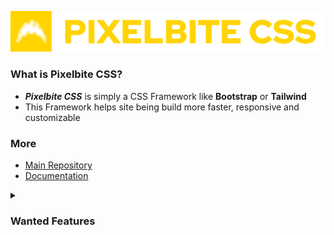 ![img](https://raw.githubusercontent.com/Pixelbite-CSS/.github/main/banner-yellow.png)

### What is Pixelbite CSS?
- ***Pixelbite CSS*** is simply a CSS Framework like **Bootstrap** or **Tailwind**
- This Framework helps site being build more faster, responsive and customizable

### More
- [Main Repository](https://github.com/Pixelbite-CSS/pixelbite-css)
- [Documentation](https://github.com/Pixelbite-CSS/.github/blob/main/profile/documentation.md)

<details>
<summary><h3>Wanted Features</h3></summary>

* Size patterns
    * XS - extra small
    * S - small
    * M - medium
    * L - large
    * XL - extra large
    * 10%
    * 20%
    * 25%
    * 30%
    * 33.3%
    * 40%
    * 50%
    * 60%
    * 70%
    * 80%
    * 90%
    * 100%
    * 120%
    * 150%
    * 200%
    * 300%
    * 500%
    * Used for
        * Fonts
        * Paddings
        * Margins
        * Width
        * Height
* Cutom fonts
    * How to import?
* Positions (variaties)
    * Center Element
    * Center Flex
    * Float Left
    * Float Right
    * Text Left
    * Text Center
    * Text Right
* Buttons (variaties)
    * Rounded corners
    * Rectangled
    * 3d effect
    * Gradient
    * Complex
* Sliders (varieties)
    * Clear
    * Rounded
    * Gradient
    * Swipe
    * Progress
* Links <a>
    * Underlined
    * Non-underlined
* List (variaties)
    * Numbers
    * Points
    * Points 2
    * Clear
    * Emoji
    * Emoji 2
* Table
* Grid - Flex (responsive)
* Inputs
    * Text, TextArea (variaties)
    * Radio (varieties)
        * Rounded
        * Rectangle
        * 3d
    * Checkbox (varieties)
        * Rounded Corners
        * 3d
    * Switch
    * Disabled
* Darkmode (via System)
* Loader (variaties)
    * Loader Icons
* Header
    * HeaderLeft, HeaderRight
* Side menu
* Burger (responsive, variaties)
    * Icons
    * Animations
* Paragraphs
* Collapsables
* Containers (variaties)
    * Flex
    * Row
    * Collumn
    * Center
* Boxes (variaties)
    * Modals
    * Popovers
* Colors (also Custom Colors)
    * Text Color, Background, …
    * Red, Orange, Yellow, …
* Animations (variaties)
    * Shadows
    * Hovers (variaties)
    * Transitions (cubic-briezer, time)
    * Animations
* Image Showcase (variaties)
    * Slideshow
    * Click and Show
* Addons - make adittion for people ti make custom addons/CSSs for framework

</details>
